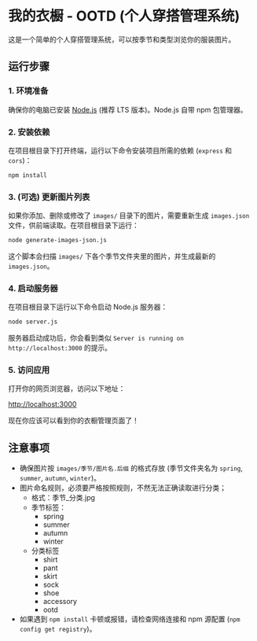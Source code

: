 
# 我的衣橱 - OOTD (个人穿搭管理系统)

这是一个简单的个人穿搭管理系统，可以按季节和类型浏览你的服装图片。

## 运行步骤

### 1. 环境准备

确保你的电脑已安装 [Node.js](https://nodejs.org/) (推荐 LTS 版本)。Node.js 自带 npm 包管理器。

### 2. 安装依赖

在项目根目录下打开终端，运行以下命令安装项目所需的依赖 (`express` 和 `cors`)：

```bash
npm install
```

### 3. (可选) 更新图片列表

如果你添加、删除或修改了 `images/` 目录下的图片，需要重新生成 `images.json` 文件，供前端读取。在项目根目录下运行：

```bash
node generate-images-json.js
```

这个脚本会扫描 `images/` 下各个季节文件夹里的图片，并生成最新的 `images.json`。

### 4. 启动服务器

在项目根目录下运行以下命令启动 Node.js 服务器：

```bash
node server.js
```

服务器启动成功后，你会看到类似 `Server is running on http://localhost:3000` 的提示。

### 5. 访问应用

打开你的网页浏览器，访问以下地址：

[http://localhost:3000](http://localhost:3000)

现在你应该可以看到你的衣橱管理页面了！

## 注意事项

*   确保图片按 `images/季节/图片名.后缀` 的格式存放 (季节文件夹名为 `spring`, `summer`, `autumn`, `winter`)。
*   图片命名规则，必须要严格按照规则，不然无法正确读取进行分类；
    + 格式：季节_分类.jpg
    + 季节标签：
        + spring
        + summer
        + autumn
        + winter
    + 分类标签
        + shirt
        + pant
        + skirt
        + sock
        + shoe
        + accessory
        + ootd 
*   如果遇到 `npm install` 卡顿或报错，请检查网络连接和 npm 源配置 (`npm config get registry`)。

